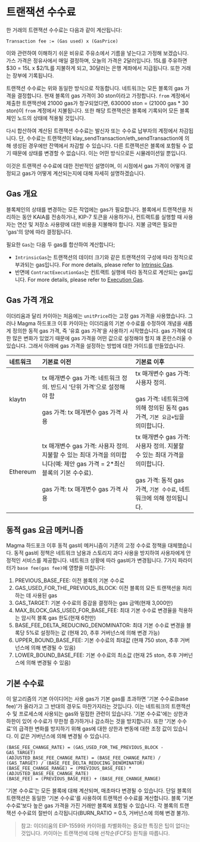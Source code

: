 # 트랜잭션 수수료

한 거래의 트랜잭션 수수료는 다음과 같이 계산됩니다:

```text
Transaction fee := (Gas used) x (GasPrice)
```

이와 관련하여 이해하기 쉬운 비유로 주유소에서 기름을 넣는다고 가정해 보겠습니다. 가스 가격은 정유사에서 매일 결정하며, 오늘의 가격은 2달러입니다. 15L를 주유하면 $30 = 15L x $2/1L를 지불하게 되고, 30달러는 은행 계좌에서 지급됩니다. 또한 거래는 장부에 기록됩니다.

트랜잭션 수수료는 위와 동일한 방식으로 작동합니다. 네트워크는 모든 블록의 gas 가격을 결정합니다. 현재 블록의 gas 가격이 30 ston이라고 가정합니다. `from` 계정에서 제출한 트랜잭션에 21000 gas가 청구되었다면, 630000 ston = (21000 gas \* 30 ston)이 `from` 계정에서 지불됩니다. 또한 해당 트랜잭션은 블록에 기록되어 모든 블록체인 노드의 상태에 적용될 것입니다.

다시 합산하여 계산된 트랜잭션 수수료는 발신자 또는 수수료 납부자의 계정에서 차감됩니다. 단, 수수료는 트랜잭션이 klay_sendTransaction/eth_sendTransaction에 의해 생성된 경우에만 잔액에서 차감할 수 있습니다. 다른 트랜잭션은 블록에 포함될 수 없기 때문에 상태를 변경할 수 없습니다. 이는 어떤 방식으로든 시뮬레이션일 뿐입니다.

이것은 트랜잭션 수수료에 대한 전반적인 설명이며, 이 시점에서 gas 가격이 어떻게 결정되고 gas가 어떻게 계산되는지에 대해 자세히 설명하겠습니다.

## Gas 개요 <a id="gas-overview"></a>

블록체인의 상태를 변경하는 모든 작업에는 gas가 필요합니다. 블록에서 트랜잭션을 처리하는 동안 KAIA를 전송하거나, KIP-7 토큰을 사용하거나, 컨트랙트를 실행할 때 사용자는 연산 및 저장소 사용량에 대한 비용을 지불해야 합니다. 지불 금액은 필요한 'gas'의 양에 따라 결정됩니다.

필요한 `Gas`는 다음 두 gas를 합산하여 계산합니다;

- `IntrinsicGas`는 트랜잭션의 데이터 크기와 같은 트랜잭션의 구성에 따라 정적으로 부과되는 gas입니다. For more details, please refer to [Intrinsic Gas](intrinsic-gas.md).
- 반면에 `ContractExecutionGas`는 컨트랙트 실행에 따라 동적으로 계산되는 gas입니다. For more details, please refer to [Execution Gas](execution-gas.md).

## Gas 가격 개요 <a id="gas-price-overview"></a>

이더리움과 달리 카이아는 처음에는 `unitPrice`라는 고정 gas 가격을 사용했습니다. 그러나 Magma 하드포크 이후 카이아는 이더리움의 기본 수수료를 수정하여 개념을 새롭게 정의한 동적 gas 가격, 즉 '유효 gas 가격'을 사용하기 시작했습니다. gas 가격에 대한 많은 변화가 있었기 때문에 gas 가격을 어떤 값으로 설정해야 할지 꽤 혼란스러울 수 있습니다. 그래서 아래에 gas 가격을 설정하는 방법에 대한 가이드를 만들었습니다.

| 네트워크     | 기본료 이전                                                                                                                                                                                                                     | 기본료 이후                                                                                                                                                                                    |
| :------- | :------------------------------------------------------------------------------------------------------------------------------------------------------------------------------------------------------------------------- | :---------------------------------------------------------------------------------------------------------------------------------------------------------------------------------------- |
| klaytn   | tx 매개변수 gas 가격: 네트워크 정의. 반드시 '단위 가격'으로 설정해야 함 <br /> <br /> gas 가격: tx 매개변수 gas 가격 사용                                                                                      | tx 매개변수 gas 가격: 사용자 정의. <br /> <br /> gas 가격: 네트워크에 의해 정의된 동적 gas 가격, `기본 요금+팁`을 의미합니다.                                   |
| Ethereum | tx 매개변수 gas 가격: 사용자 정의. 지불할 수 있는 최대 가격을 의미합니다(예: 제안 gas 가격 = 2\*최신 블록의 기본 수수료). <br /> <br /> gas 가격: tx 매개변수 gas 가격 사용 | tx 매개변수 gas 가격: 사용자 정의. 지불할 수 있는 최대 가격을 의미합니다. <br /> <br /> gas 가격: 동적 gas 가격, `기본 수수료`, 네트워크에 의해 정의됩니다. |

## 동적 gas 요금 메커니즘 <a id="dynamic-gas-fee-mechanism"></a>

Magma 하드포크 이후 동적 gas비 메커니즘이 기존의 고정 수수료 정책을 대체했습니다. 동적 gas비 정책은 네트워크 남용과 스토리지 과다 사용을 방지하여 사용자에게 안정적인 서비스를 제공합니다. 네트워크 상황에 따라 gas비가 변경됩니다. 7가지 파라미터가 `base fee(gas fee)`에 영향을 미칩니다:

1. PREVIOUS_BASE_FEE: 이전 블록의 기본 수수료
2. GAS_USED_FOR_THE_PREVIOUS_BLOCK: 이전 블록의 모든 트랜잭션을 처리하는 데 사용된 gas
3. GAS_TARGET: 기본 수수료의 증감을 결정하는 gas 금액(현재 3,000만)
4. MAX_BLOCK_GAS_USED_FOR_BASE_FEE: 최대 기본 수수료 변경율을 적용하는 암시적 블록 gas 한도(현재 6천만)
5. BASE_FEE_DELTA_REDUCING_DENOMINATOR: 최대 기본 수수료 변경을 블록당 5%로 설정하는 값 (현재 20, 추후 거버넌스에 의해 변경 가능)
6. UPPER_BOUND_BASE_FEE: 기본 수수료의 최대값 (현재 750 ston, 추후 거버넌스에 의해 변경될 수 있음)
7. LOWER_BOUND_BASE_FEE: 기본 수수료의 최소값 (현재 25 ston, 추후 거버넌스에 의해 변경될 수 있음)

## 기본 수수료 <a id="base-fee"></a>

이 알고리즘의 기본 아이디어는 사용 gas가 기본 gas를 초과하면 '기본 수수료(base fee)'가 올라가고 그 반대의 경우도 마찬가지라는 것입니다. 이는 네트워크의 트랜잭션 수 및 프로세스에 사용되는 gas와 밀접한 관련이 있습니다. '기본 수수료'에는 상한과 하한이 있어 수수료가 무한정 증가하거나 감소하는 것을 방지합니다. 또한 '기본 수수료'의 급격한 변화를 방지하기 위해 gas에 대한 상한과 변동에 대한 조정 값이 있습니다. 이 값은 거버넌스에 의해 변경될 수 있습니다.

```text
(BASE_FEE_CHANGE_RATE) = (GAS_USED_FOR_THE_PREVIOUS_BLOCK - GAS_TARGET)
(ADJUSTED_BASE_FEE_CHANGE_RATE) = (BASE_FEE_CHANGE_RATE) / (GAS_TARGET) / (BASE_FEE_DELTA_REDUCING_DENOMINATOR)
(BASE_FEE_CHANGE_RANGE) = (PREVIOUS_BASE_FEE) * (ADJUSTED_BASE_FEE_CHANGE_RATE)
(BASE_FEE) = (PREVIOUS_BASE_FEE) + (BASE_FEE_CHANGE_RANGE) 
```

'기본 수수료'는 모든 블록에 대해 계산되며, 매초마다 변경될 수 있습니다. 단일 블록의 트랜잭션은 동일한 '기본 수수료'를 사용하여 트랜잭션 수수료를 계산합니다. 블록 '기본 수수료'보다 높은 gas 가격을 가진 거래만 블록에 포함될 수 있습니다. 각 블록의 트랜잭션 수수료의 절반이 소각됩니다(BURN_RATIO = 0.5, 거버넌스에 의해 변경 불가).

> 참고: 이더리움의 EIP-1559와 카이아를 차별화하는 중요한 특징은 팁이 없다는 것입니다. 카이아는 트랜잭션에 대해 선착순(FCFS) 원칙을 따릅니다.

